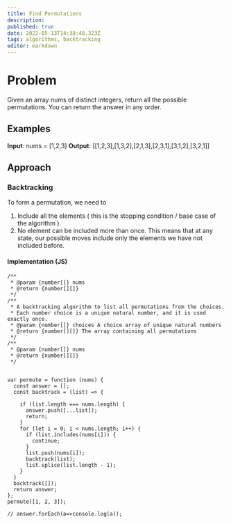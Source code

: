 ```yaml
---
title: Find Permutations
description: 
published: true
date: 2022-05-13T14:38:48.323Z
tags: algorithms, backtracking
editor: markdown
---
```


# Problem
Given an array nums of distinct integers, return all the possible permutations. You can return the answer in any order.

## Examples
**Input**: nums = [1,2,3]
**Output**: [[1,2,3],[1,3,2],[2,1,3],[2,3,1],[3,1,2],[3,2,1]]

## Approach 
### Backtracking
To form a permutation, we need to 
1. Include all the elements ( this is the stopping condition / base case of the algorithm ).
2. No element can be included more than once. This means that at any state, our possible moves include only the elements we have not included before.

#### Implementation (JS)
```
/**
 * @param {number[]} nums
 * @return {number[][]}
 */
/**
 * A backtracking algorithm to list all permutations from the choices.
 * Each number choice is a unique natural number, and it is used exactly once.
 * @param {number[]} choices A choice array of unique natural numbers
 * @return {number[][]} The array containing all permutations
 */
/**
 * @param {number[]} nums
 * @return {number[][]}
 */


var permute = function (nums) {
  const answer = [];
  const backtrack = (list) => {

    if (list.length === nums.length) {
      answer.push([...list]);
      return;
    }
    for (let i = 0; i < nums.length; i++) {
      if (list.includes(nums[i])) {
        continue;
      }
      list.push(nums[i]);
      backtrack(list);
      list.splice(list.length - 1);
    }
  }
  backtrack([]);
  return answer;
};
permute([1, 2, 3]);

// answer.forEach(a=>console.log(a));
```